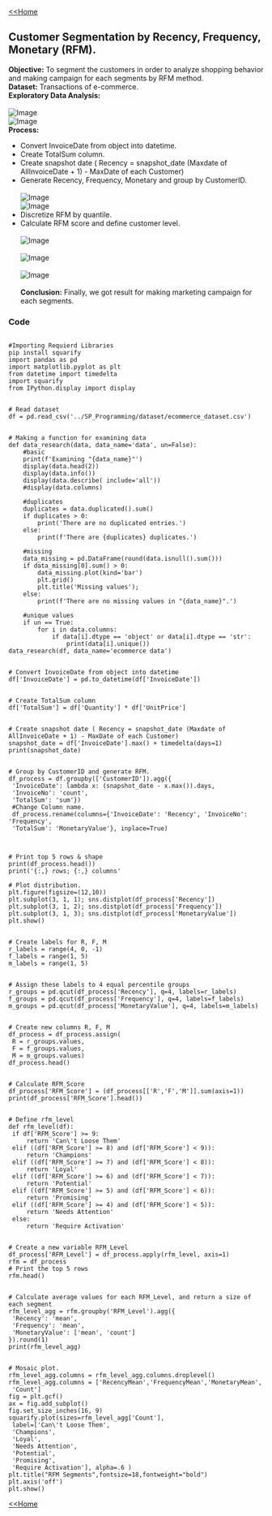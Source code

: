 [<<Home](https://pakkawatk.github.io/portfolio)<br />
## Customer Segmentation by Recency, Frequency, Monetary (RFM).
**Objective:** To segment the customers in order to analyze shopping behavior and making campaign for each segments by RFM method.<br />
**Dataset:** Transactions of e-commerce.<br />
**Exploratory Data Analysis:**<br /><br />
![Image](https://github.com/Pakkawatk/portfolio/blob/gh-pages/img/py_RFM1.PNG?raw=true)<br />
![Image](https://github.com/Pakkawatk/portfolio/blob/gh-pages/img/py_RFM2.PNG?raw=true)<br />
**Process:**<br />
  - Convert InvoiceDate from object into datetime.<br />
  - Create TotalSum column.<br />
  - Create snapshot date ( Recency = snapshot_date (Maxdate of AllInvoiceDate + 1) - MaxDate of each Customer)<br />
  - Generate Recency, Frequency, Monetary and group by CustomerID.<br /><br />
![Image](https://github.com/Pakkawatk/portfolio/blob/gh-pages/img/py_RFM2_1.PNG?raw=true)<br />
![Image](https://github.com/Pakkawatk/portfolio/blob/gh-pages/img/py_RFM3.PNG?raw=true)<br />
- Discretize RFM by quantile.<br />
- Calculate RFM score and define customer level.<br /><br />
![Image](https://github.com/Pakkawatk/portfolio/blob/gh-pages/img/py_RFM4.PNG?raw=true)<br /><br />
![Image](https://github.com/Pakkawatk/portfolio/blob/gh-pages/img/py_RFM5.PNG?raw=true)<br /><br />
![Image](https://github.com/Pakkawatk/portfolio/blob/gh-pages/img/py_RFM6.PNG?raw=true)<br /><br />
**Conclusion:** Finally, we got result for making marketing campaign for each segments.<br />

### Code

```

#Importing Requierd Libraries
pip install squarify
import pandas as pd
import matplotlib.pyplot as plt
from datetime import timedelta
import squarify
from IPython.display import display

```

```

# Read dataset
df = pd.read_csv('../SP_Programming/dataset/ecommerce_dataset.csv')

```

```

# Making a function for examining data
def data_research(data, data_name='data', un=False):
    #basic
    print(f'Examining "{data_name}"')
    display(data.head(2))
    display(data.info())
    display(data.describe( include='all'))
    #display(data.columns)
    
    #duplicates
    duplicates = data.duplicated().sum()
    if duplicates > 0:
        print('There are no duplicated entries.')
    else:
        print(f'There are {duplicates} duplicates.')
        
    #missing
    data_missing = pd.DataFrame(round(data.isnull().sum()))
    if data_missing[0].sum() > 0:
        data_missing.plot(kind='bar')
        plt.grid()
        plt.title('Missing values');
    else:
        print(f'There are no missing values in "{data_name}".')
    
    #unique values
    if un == True:
        for i in data.columns:
            if data[i].dtype == 'object' or data[i].dtype == 'str':
                print(data[i].unique())
data_research(df, data_name='ecommerce data')

```

```

# Convert InvoiceDate from object into datetime 
df['InvoiceDate'] = pd.to_datetime(df['InvoiceDate'])

```

```

# Create TotalSum column 
df['TotalSum'] = df['Quantity'] * df['UnitPrice'] 

```

```

# Create snapshot date ( Recency = snapshot_date (Maxdate of AllInvoiceDate + 1) - MaxDate of each Customer) 
snapshot_date = df['InvoiceDate'].max() + timedelta(days=1) 
print(snapshot_date)

```

```

# Group by CustomerID and generate RFM.
df_process = df.groupby(['CustomerID']).agg({ 
 'InvoiceDate': lambda x: (snapshot_date - x.max()).days, 
 'InvoiceNo': 'count', 
 'TotalSum': 'sum'})
 #Change Column name.
 df_process.rename(columns={'InvoiceDate': 'Recency', 'InvoiceNo': 'Frequency', 
 'TotalSum': 'MonetaryValue'}, inplace=True)
 
 ```
 
 ```
 
 # Print top 5 rows & shape 
print(df_process.head()) 
print('{:,} rows; {:,} columns' 

```

```
# Plot distribution.
plt.figure(figsize=(12,10)) 
plt.subplot(3, 1, 1); sns.distplot(df_process['Recency']) 
plt.subplot(3, 1, 2); sns.distplot(df_process['Frequency']) 
plt.subplot(3, 1, 3); sns.distplot(df_process['MonetaryValue']) 
plt.show()

```

```

# Create labels for R, F, M 
r_labels = range(4, 0, -1) 
f_labels = range(1, 5) 
m_labels = range(1, 5)

```

```

# Assign these labels to 4 equal percentile groups
r_groups = pd.qcut(df_process['Recency'], q=4, labels=r_labels) 
f_groups = pd.qcut(df_process['Frequency'], q=4, labels=f_labels) 
m_groups = pd.qcut(df_process['MonetaryValue'], q=4, labels=m_labels)

```

```

# Create new columns R, F, M 
df_process = df_process.assign(
 R = r_groups.values,
 F = f_groups.values,
 M = m_groups.values) 
df_process.head()

```

```

# Calculate RFM_Score 
df_process['RFM_Score'] = (df_process[['R','F','M']].sum(axis=1))
print(df_process['RFM_Score'].head())

```

```

# Define rfm_level
def rfm_level(df): 
 if df['RFM_Score'] >= 9: 
     return 'Can\'t Loose Them' 
 elif ((df['RFM_Score'] >= 8) and (df['RFM_Score'] < 9)): 
     return 'Champions' 
 elif ((df['RFM_Score'] >= 7) and (df['RFM_Score'] < 8)): 
     return 'Loyal' 
 elif ((df['RFM_Score'] >= 6) and (df['RFM_Score'] < 7)): 
     return 'Potential' 
 elif ((df['RFM_Score'] >= 5) and (df['RFM_Score'] < 6)): 
     return 'Promising' 
 elif ((df['RFM_Score'] >= 4) and (df['RFM_Score'] < 5)): 
     return 'Needs Attention' 
 else: 
     return 'Require Activation'

```

```

# Create a new variable RFM_Level 
df_process['RFM_Level'] = df_process.apply(rfm_level, axis=1)
rfm = df_process
# Print the top 5 rows
rfm.head()

```

```

# Calculate average values for each RFM_Level, and return a size of each segment
rfm_level_agg = rfm.groupby('RFM_Level').agg({ 
 'Recency': 'mean', 
 'Frequency': 'mean', 
 'MonetaryValue': ['mean', 'count'] 
}).round(1)
print(rfm_level_agg)

```

```

# Mosaic plot.
rfm_level_agg.columns = rfm_level_agg.columns.droplevel() 
rfm_level_agg.columns = ['RecencyMean','FrequencyMean','MonetaryMean',
 'Count']
fig = plt.gcf() 
ax = fig.add_subplot() 
fig.set_size_inches(16, 9) 
squarify.plot(sizes=rfm_level_agg['Count'],
 label=['Can\'t Loose Them', 
 'Champions', 
 'Loyal', 
 'Needs Attention', 
 'Potential',
 'Promising',
 'Require Activation'], alpha=.6 ) 
plt.title("RFM Segments",fontsize=18,fontweight="bold") 
plt.axis('off') 
plt.show()

```
[<<Home](https://pakkawatk.github.io/portfolio)<br />
